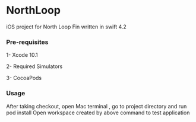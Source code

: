 # NorthLoop

iOS project for North Loop Fin written in swift 4.2

### Pre-requisites

1- Xcode 10.1

2- Required Simulators

3- CocoaPods

### Usage

After taking checkout, open Mac terminal , go to project directory and run pod install
Open workspace created by above command to test application


